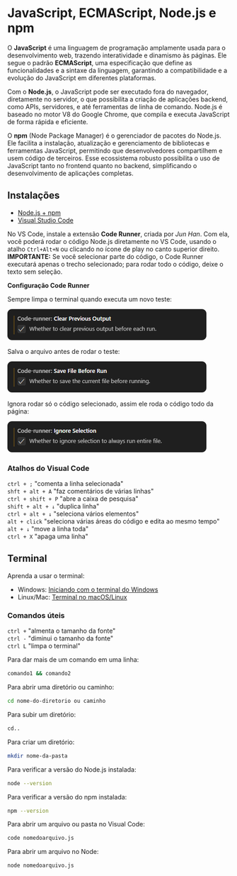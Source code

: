 # JavaScript, ECMAScript, Node.js e npm

O **JavaScript** é uma linguagem de programação amplamente usada para o desenvolvimento web, trazendo interatividade e dinamismo às páginas. Ele segue o padrão **ECMAScript**, uma especificação que define as funcionalidades e a sintaxe da linguagem, garantindo a compatibilidade e a evolução do JavaScript em diferentes plataformas.

Com o **Node.js**, o JavaScript pode ser executado fora do navegador, diretamente no servidor, o que possibilita a criação de aplicações backend, como APIs, servidores, e até ferramentas de linha de comando. Node.js é baseado no motor V8 do Google Chrome, que compila e executa JavaScript de forma rápida e eficiente.

O **npm** (Node Package Manager) é o gerenciador de pacotes do Node.js. Ele facilita a instalação, atualização e gerenciamento de bibliotecas e ferramentas JavaScript, permitindo que desenvolvedores compartilhem e usem código de terceiros. Esse ecossistema robusto possibilita o uso de JavaScript tanto no frontend quanto no backend, simplificando o desenvolvimento de aplicações completas.

## Instalações

- [Node.js + npm](https://nodejs.org/)
- [Visual Studio Code](https://code.visualstudio.com/)

No VS Code, instale a extensão **Code Runner**, criada por *Jun Han*. Com ela, você poderá rodar o código Node.js diretamente no VS Code, usando o atalho `Ctrl+Alt+N` ou clicando no ícone de play no canto superior direito. **IMPORTANTE:** Se você selecionar parte do código, o Code Runner executará apenas o trecho selecionado; para rodar todo o código, deixe o texto sem seleção.

**Configuração Code Runner**

Sempre limpa o terminal quando executa um novo teste:

![image](https://github.com/Henrincode/Sempre-Aprendendo/blob/main/docs/img/code-runner-clear-previous-output.png)

Salva o arquivo antes de rodar o teste:

![image](https://github.com/Henrincode/Sempre-Aprendendo/blob/main/docs/img/code-runner-save-file-before-run.png)

Ignora rodar só o código selecionado, assim ele roda o código todo da página:

![image](https://github.com/Henrincode/Sempre-Aprendendo/blob/main/docs/img/code-runner-ignore-selection.png)




### Atalhos do Visual Code
```ctrl + ;``` "comenta a linha selecionada"<br/>
```shft + alt + A``` "faz comentários de várias linhas"<br/>
```ctrl + shift + P``` "abre a caixa de pesquisa"<br/>
```shift + alt + ↓``` "duplica linha"<br/>
```ctrl + alt + ↓``` "seleciona vários elementos"<br/>
```alt + click``` "seleciona várias áreas do código e edita ao mesmo tempo"<br/>
```alt + ↓``` "move a linha toda"<br/>
```ctrl + X``` "apaga uma linha"

## Terminal

Aprenda a usar o terminal:

- Windows: [Iniciando com o terminal do Windows](https://blog.formacao.dev/iniciando-com-o-terminal-do-windows/)
- Linux/Mac: [Terminal no macOS/Linux](https://blog.formacao.dev/terminal-no-macos-linux/)

### Comandos úteis

```ctrl +``` "almenta o tamanho da fonte"<br/>
```ctrl -``` "diminui o tamanho da fonte" <br/>
```ctrl L``` "limpa o terminal"

Para dar mais de um comando em uma linha:
```bash
comando1 && comando2
```
Para abrir uma diretório ou caminho:
```bash
cd nome-do-diretorio ou caminho
```

Para subir um diretório:
```bash
cd..
```

Para criar um diretório:
```bash
mkdir nome-da-pasta
```

Para verificar a versão do Node.js instalada:
```bash
node --version
```

Para verificar a versão do npm instalada:
```bash
npm --version
```

Para abrir um arquivo ou pasta no Visual Code:
```bash
code nomedoarquivo.js
```

Para abrir um arquivo no Node:
```bash
node nomedoarquivo.js
```

